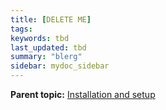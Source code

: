 ```yaml
---
title: [DELETE ME]
tags: 
keywords: tbd
last_updated: tbd
summary: "blerg"
sidebar: mydoc_sidebar
---
```


**Parent topic:** [Installation and setup](/pages/admin/setup/intro.html)
